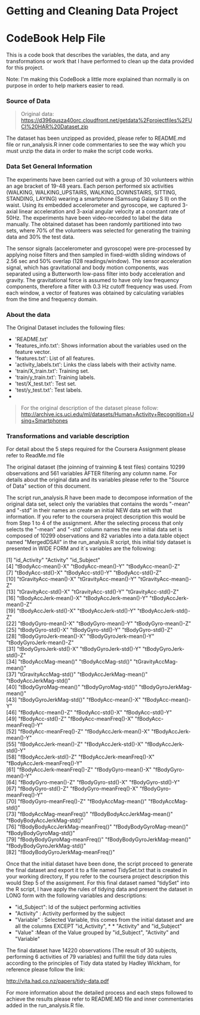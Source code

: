 # Getting and Cleaning Data Project

# CodeBook Help File
This is a code book that describes the variables, the data, and any transformations or work that I have performed to clean up the data provided for this project.

Note: I'm making this CodeBook a little more explained than normally is on purpose in order to help markers easier to read.

### Source of Data

> Original data: https://d396qusza40orc.cloudfront.net/getdata%2Fprojectfiles%2FUCI%20HAR%20Dataset.zip

The dataset has been unzipped as provided, please refer to README.md file or run_analysis.R inner code commentaries to see the way which you must unzip the data in order to make the script code works.

### Data Set General Information

The experiments have been carried out with a group of 30 volunteers within an age bracket of 19-48 years. Each person performed six activities (WALKING, WALKING_UPSTAIRS, WALKING_DOWNSTAIRS, SITTING, STANDING, LAYING) wearing a smartphone (Samsung Galaxy S II) on the waist. Using its embedded accelerometer and gyroscope, we captured 3-axial linear acceleration and 3-axial angular velocity at a constant rate of 50Hz. The experiments have been video-recorded to label the data manually. The obtained dataset has been randomly partitioned into two sets, where 70% of the volunteers was selected for generating the training data and 30% the test data. 

The sensor signals (accelerometer and gyroscope) were pre-processed by applying noise filters and then sampled in fixed-width sliding windows of 2.56 sec and 50% overlap (128 readings/window). The sensor acceleration signal, which has gravitational and body motion components, was separated using a Butterworth low-pass filter into body acceleration and gravity. The gravitational force is assumed to have only low frequency components, therefore a filter with 0.3 Hz cutoff frequency was used. From each window, a vector of features was obtained by calculating variables from the time and frequency domain.

### About the data

The Original Dataset includes the following files:

* 'README.txt'
* 'features_info.txt': Shows information about the variables used on the feature vector.
* 'features.txt': List of all features.
* 'activity_labels.txt': Links the class labels with their activity name.
* 'train/X_train.txt': Training set.
* 'train/y_train.txt': Training labels.
* 'test/X_test.txt': Test set.
* 'test/y_test.txt': Test labels.
* 
> For the original description of the dataset please follow:
http://archive.ics.uci.edu/ml/datasets/Human+Activity+Recognition+Using+Smartphones

### Transformations and variable description

For detail about the 5 steps required for the Coursera Assignment please refer to ReadMe.md file

The original dataset (the joinning of trainning & test files) contains 10299 observations and 561 variables  AFTER filtering any column name. For details about the original data and its variables please refer to the "Source of Data" section of this document.

The script run_analysis.R have been made to decompose information of the original data set, select only the variables that contains the words "-mean" and "-std" in their names an create an initial NEW data set with that information. If you refer to the coursera project description this would be from Step 1 to 4 of the assignment. After the selecting process that only selects the "-mean" and "-std" column names the new initial data set is composed of 10299 observations and 82 variables into a data.table object named "MergedDSAll" in the run_analysis.R script, this initial tidy dataset is presented in WIDE FORM and it´s variables are the following:

 [1] "id_Activity"                     "Activity"                        "id_Subject"                     
 [4] "tBodyAcc-mean()-X"               "tBodyAcc-mean()-Y"               "tBodyAcc-mean()-Z"              
 [7] "tBodyAcc-std()-X"                "tBodyAcc-std()-Y"                "tBodyAcc-std()-Z"               
[10] "tGravityAcc-mean()-X"            "tGravityAcc-mean()-Y"            "tGravityAcc-mean()-Z"           
[13] "tGravityAcc-std()-X"             "tGravityAcc-std()-Y"             "tGravityAcc-std()-Z"            
[16] "tBodyAccJerk-mean()-X"           "tBodyAccJerk-mean()-Y"           "tBodyAccJerk-mean()-Z"          
[19] "tBodyAccJerk-std()-X"            "tBodyAccJerk-std()-Y"            "tBodyAccJerk-std()-Z"           
[22] "tBodyGyro-mean()-X"              "tBodyGyro-mean()-Y"              "tBodyGyro-mean()-Z"             
[25] "tBodyGyro-std()-X"               "tBodyGyro-std()-Y"               "tBodyGyro-std()-Z"              
[28] "tBodyGyroJerk-mean()-X"          "tBodyGyroJerk-mean()-Y"          "tBodyGyroJerk-mean()-Z"         
[31] "tBodyGyroJerk-std()-X"           "tBodyGyroJerk-std()-Y"           "tBodyGyroJerk-std()-Z"          
[34] "tBodyAccMag-mean()"              "tBodyAccMag-std()"               "tGravityAccMag-mean()"          
[37] "tGravityAccMag-std()"            "tBodyAccJerkMag-mean()"          "tBodyAccJerkMag-std()"          
[40] "tBodyGyroMag-mean()"             "tBodyGyroMag-std()"              "tBodyGyroJerkMag-mean()"        
[43] "tBodyGyroJerkMag-std()"          "fBodyAcc-mean()-X"               "fBodyAcc-mean()-Y"              
[46] "fBodyAcc-mean()-Z"               "fBodyAcc-std()-X"                "fBodyAcc-std()-Y"               
[49] "fBodyAcc-std()-Z"                "fBodyAcc-meanFreq()-X"           "fBodyAcc-meanFreq()-Y"          
[52] "fBodyAcc-meanFreq()-Z"           "fBodyAccJerk-mean()-X"           "fBodyAccJerk-mean()-Y"          
[55] "fBodyAccJerk-mean()-Z"           "fBodyAccJerk-std()-X"            "fBodyAccJerk-std()-Y"           
[58] "fBodyAccJerk-std()-Z"            "fBodyAccJerk-meanFreq()-X"       "fBodyAccJerk-meanFreq()-Y"      
[61] "fBodyAccJerk-meanFreq()-Z"       "fBodyGyro-mean()-X"              "fBodyGyro-mean()-Y"             
[64] "fBodyGyro-mean()-Z"              "fBodyGyro-std()-X"               "fBodyGyro-std()-Y"              
[67] "fBodyGyro-std()-Z"               "fBodyGyro-meanFreq()-X"          "fBodyGyro-meanFreq()-Y"         
[70] "fBodyGyro-meanFreq()-Z"          "fBodyAccMag-mean()"              "fBodyAccMag-std()"              
[73] "fBodyAccMag-meanFreq()"          "fBodyBodyAccJerkMag-mean()"      "fBodyBodyAccJerkMag-std()"      
[76] "fBodyBodyAccJerkMag-meanFreq()"  "fBodyBodyGyroMag-mean()"         "fBodyBodyGyroMag-std()"         
[79] "fBodyBodyGyroMag-meanFreq()"     "fBodyBodyGyroJerkMag-mean()"     "fBodyBodyGyroJerkMag-std()"     
[82] "fBodyBodyGyroJerkMag-meanFreq()"

Once that the initial dataset have been done, the script proceed to generate the final dataset and export it to a file named TidySet.txt that is created in your working directory, If you refer to the coursera project description this would Step 5 of the assignment. For this final dataset named "tidySet" into the R script, I have apply the rules of tidying data and present the dataset in LONG form with the following variables and descriptions:

* "id_Subject": Id of the subject performing activities
* "Activity"  : Activity performed by the subject 
* "Variable"  : Selected Variable, this comes from the initial dataset and are all the columns EXCEPT "id_Activity", * * "Activity" and "id_Subject" 
* "Value"     :Mean of the Value grouped by "id_Subject", "Activity" and "Variable"

The final dataset have 14220 observations (The result of 30 subjects, performing 6 activities of 79 variables) and fulfill the tidy data rules according to the principles of Tidy data stated by Hadley Wickham, for reference please follow the link:

http://vita.had.co.nz/papers/tidy-data.pdf

For more information about the detailed process and each steps followed to achieve the results please refer to README.MD file and inner commentaries added in the run_analysis.R file.
